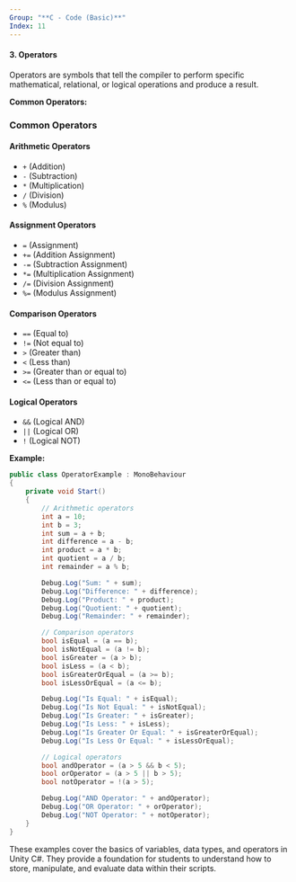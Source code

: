 ```yaml
---
Group: "**C - Code (Basic)**"
Index: 11
---
```

#### 3. Operators
Operators are symbols that tell the compiler to perform specific mathematical, relational, or logical operations and produce a result.

**Common Operators:**
### Common Operators

#### Arithmetic Operators
- `+` (Addition)
- `-` (Subtraction)
- `*` (Multiplication)
- `/` (Division)
- `%` (Modulus)

#### Assignment Operators
- `=` (Assignment)
- `+=` (Addition Assignment)
- `-=` (Subtraction Assignment)
- `*=` (Multiplication Assignment)
- `/=` (Division Assignment)
- `%=` (Modulus Assignment)

#### Comparison Operators
- `==` (Equal to)
- `!=` (Not equal to)
- `>` (Greater than)
- `<` (Less than)
- `>=` (Greater than or equal to)
- `<=` (Less than or equal to)

#### Logical Operators
- `&&` (Logical AND)
- `||` (Logical OR)
- `!` (Logical NOT)

**Example:**

```csharp
public class OperatorExample : MonoBehaviour
{
    private void Start()
    {
        // Arithmetic operators
        int a = 10;
        int b = 3;
        int sum = a + b;
        int difference = a - b;
        int product = a * b;
        int quotient = a / b;
        int remainder = a % b;

        Debug.Log("Sum: " + sum);
        Debug.Log("Difference: " + difference);
        Debug.Log("Product: " + product);
        Debug.Log("Quotient: " + quotient);
        Debug.Log("Remainder: " + remainder);

        // Comparison operators
        bool isEqual = (a == b);
        bool isNotEqual = (a != b);
        bool isGreater = (a > b);
        bool isLess = (a < b);
        bool isGreaterOrEqual = (a >= b);
        bool isLessOrEqual = (a <= b);

        Debug.Log("Is Equal: " + isEqual);
        Debug.Log("Is Not Equal: " + isNotEqual);
        Debug.Log("Is Greater: " + isGreater);
        Debug.Log("Is Less: " + isLess);
        Debug.Log("Is Greater Or Equal: " + isGreaterOrEqual);
        Debug.Log("Is Less Or Equal: " + isLessOrEqual);

        // Logical operators
        bool andOperator = (a > 5 && b < 5);
        bool orOperator = (a > 5 || b > 5);
        bool notOperator = !(a > 5);

        Debug.Log("AND Operator: " + andOperator);
        Debug.Log("OR Operator: " + orOperator);
        Debug.Log("NOT Operator: " + notOperator);
    }
}
```

These examples cover the basics of variables, data types, and operators in Unity C#. They provide a foundation for students to understand how to store, manipulate, and evaluate data within their scripts.
